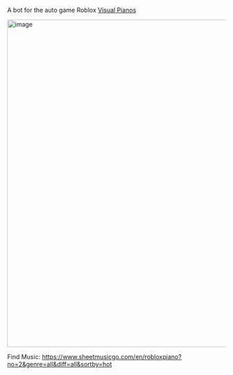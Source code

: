 A bot for the auto game Roblox [Visual Pianos](https://www.roblox.com/games/5593470048/Visual-Pianos)

<img width="1506" height="754" alt="image" src="https://github.com/user-attachments/assets/a5651658-7251-4da7-a1f6-1e816eae77f1" />

Find Music: https://www.sheetmusicgo.com/en/robloxpiano?no=2&genre=all&diff=all&sortby=hot
